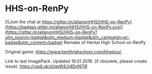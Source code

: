 # HHS-on-RenPy

[![Join the chat at https://gitter.im/allanonHHS/HHS-on-RenPy](https://badges.gitter.im/allanonHHS/HHS-on-RenPy.svg)](https://gitter.im/allanonHHS/HHS-on-RenPy?utm_source=badge&utm_medium=badge&utm_campaign=pr-badge&utm_content=badge)
Remake of Hentai High School on RenPy

Original game: https://www.henthighschool.com/hhsplus/

Link to last ImagePack. Updated 19.01.2016. (if obsolete, please create issue): https://yadi.sk/d/qpW4Jl4DnN7jR
